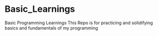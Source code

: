# Basic_Learnings
Basic Programming Learnings
This Repo is for practicing and solidifying basics and fundamentals of my programming
